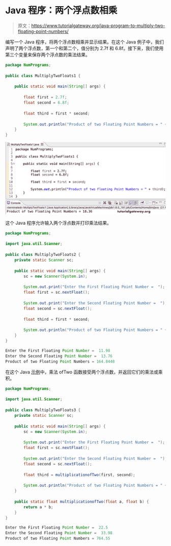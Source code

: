 # Java 程序：两个浮点数相乘

> 原文：<https://www.tutorialgateway.org/java-program-to-multiply-two-floating-point-numbers/>

编写一个 Java 程序，将两个浮点数相乘并显示结果。在这个 Java 例子中，我们声明了两个浮点数，第一个和第二个，值分别为 2.7f 和 6.8f。接下来，我们使用第三个变量来保存两个浮点数的乘法结果。

```java
package NumPrograms;

public class MultiplyTwoFloats1 {

	public static void main(String[] args) {

		float first = 2.7f;
		float second = 6.8f;

		float third = first * second;

		System.out.println("Product of two Floating Point Numbers = " + third);
	}
}
```

![Java Program to Multiply Two Floating Point Numbers](img/281f7b4658e902e0617291ae0efd0b0f.png)

这个 Java 程序允许输入两个浮点数并打印乘法结果。

```java
package NumPrograms;

import java.util.Scanner;

public class MultiplyTwoFloats2 {
	private static Scanner sc;

	public static void main(String[] args) {
		sc = new Scanner(System.in);

		System.out.print("Enter the First Floating Point Number =  ");	
		float first = sc.nextFloat();

		System.out.print("Enter the Second Floating Point Number =  ");
		float second = sc.nextFloat();

		float third = first * second;

		System.out.println("Product of two Floating Point Numbers = " + third);
	}
}
```

```java
Enter the First Floating Point Number =  11.98
Enter the Second Floating Point Number =  13.76
Product of two Floating Point Numbers = 164.8448
```

在这个 Java [示例](https://www.tutorialgateway.org/learn-java-programs/)中，乘法 ofTwo 函数接受两个浮点数，并返回它们的乘法或乘积。

```java
package NumPrograms;

import java.util.Scanner;

public class MultiplyTwoFloats3 {
	private static Scanner sc;

	public static void main(String[] args) {
		sc = new Scanner(System.in);

		System.out.print("Enter the First Floating Point Number =  ");	
		float first = sc.nextFloat();

		System.out.print("Enter the Second Floating Point Number =  ");
		float second = sc.nextFloat();

		float third = multiplicationofTwo(first, second);

		System.out.println("Product of two Floating Point Numbers = " + third);
	}

	public static float multiplicationofTwo(float a, float b) {
		return a * b;
	}
}
```

```java
Enter the First Floating Point Number =  22.5
Enter the Second Floating Point Number =  33.98
Product of two Floating Point Numbers = 764.55
```